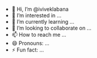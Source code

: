 - 👋 Hi, I’m @iviveklabana
- 👀 I’m interested in ...
- 🌱 I’m currently learning ...
- 💞️ I’m looking to collaborate on ...
- 📫 How to reach me ...
- 😄 Pronouns: ...
- ⚡ Fun fact: ...

<!---
iviveklabana/iviveklabana is a ✨ special ✨ repository because its `README.md` (this file) appears on your GitHub profile.
You can click the Preview link to take a look at your changes.
--->
